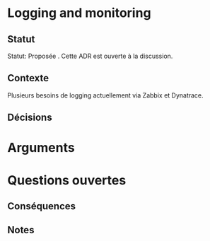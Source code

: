<!-- Title: Logging and monitoring -->
<!-- Parent: Cadrage projet -->
<!-- Parent: New archi architecture decisions -->
<!-- Parent: Cloud solution -->

<!-- Macro: Statut: Proposée 
    Template: ac:status 
    Title: Proposée 
    Color: Blue -->

<!-- Macro: Statut: Acceptée 
    Template: ac:status 
    Title: Acceptée 
    Color: Green -->

# Logging and monitoring

<!-- Include: ac:toc -->

## Statut
Statut: Proposée . Cette ADR est ouverte à la discussion.

## Contexte
Plusieurs besoins de logging actuellement via Zabbix et Dynatrace.

## Décisions

# Arguments

# Questions ouvertes

## Conséquences

## Notes
